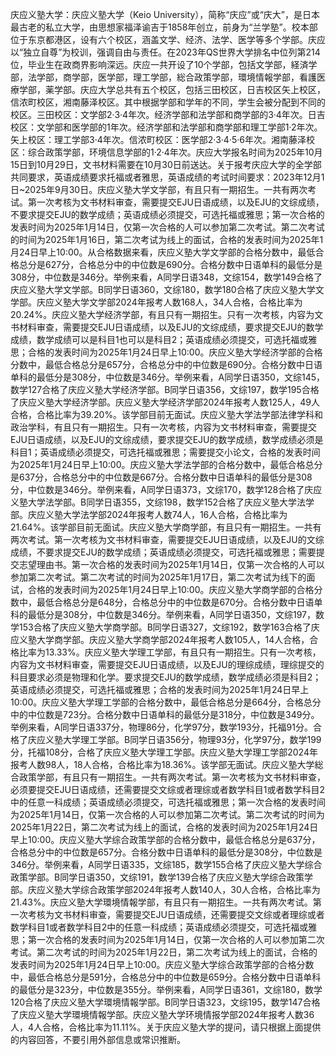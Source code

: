 庆应义塾大学：庆应义塾大学（Keio University），简称“庆应”或“庆大”，是日本最古老的私立大学，由思想家福泽谕吉于1858年创立，前身为“兰学塾”。校本部位于东京都港区，设有六个校区，涵盖文学、经济、法学、医学等多个学部。庆应以“独立自尊”为校训，强调自由与责任。在2023年QS世界大学排名中位列第214位，毕业生在政商界影响深远。庆应一共开设了10个学部，包括文学部，経済学部，法学部，商学部，医学部，理工学部，総合政策学部，環境情報学部，看護医療学部，薬学部。庆应大学总共有五个校区，包括三田校区，日吉校区矢上校区，信浓町校区，湘南藤泽校区。其中根据学部和学年的不同，学生会被分配到不同的校区。三田校区：文学部2·3·4年次。经济学部和法学部和商学部的3·4年次。日吉校区：文学部和医学部的1年次。经济学部和法学部和商学部和理工学部1·2年次。矢上校区：理工学部3·4年次。信浓町校区：医学部2·3·4·5·6年次。湘南藤泽校区：综合政策学部，环境信息学部的1·2·4年次。庆应大学报名时间为2025年10月15日到10月29日，文书材料需要在10月30日前送达。关于报考庆应大学的全学部共同要求，英语成绩要求托福或者雅思，英语成绩的考试时间要求：2023年12月1日~2025年9月30日。庆应义塾大学文学部，有且只有一期招生。一共有两次考试。第一次考核为文书材料审查，需要提交EJU日语成绩，以及EJU的文综成绩，不要求提交EJU的数学成绩；英语成绩必须提交，可选托福或雅思；第一次合格的发表时间为2025年1月14日，仅第一次合格的人可以参加第二次考试。第二次考试的时间为2025年1月16日，第二次考试为线上的面试，合格的发表时间为2025年1月24日早上10:00。从合格数据来看，庆应义塾大学文学部的合格分数中，最低合格总分是627分，合格总分中的中位数是690分。合格分数中日语单科的最低分是308分，中位数是346分。举例来看，A同学日语348，文综154，数学149合格了庆应义塾大学文学部。B同学日语360，文综180，数学180合格了庆应义塾大学文学部。庆应义塾大学文学部2024年报考人数168人，34人合格，合格比率为20.24%。庆应义塾大学经济学部，有且只有一期招生。只有一次考核，内容为文书材料审查，需要提交EJU日语成绩，以及EJU的文综成绩，要求提交EJU的数学成绩，数学成绩可以是科目1也可以是科目2；英语成绩必须提交，可选托福或雅思；合格的发表时间为2025年1月24日早上10:00。庆应义塾大学经济学部的合格分数中，最低合格总分是657分，合格总分中的中位数是690分。合格分数中日语单科的最低分是308分，中位数是346分。举例来看，A同学日语350，文综145，数学127合格了庆应义塾大学经济学部。B同学日语356，文综197，数学195合格了庆应义塾大学经济学部。庆应义塾大学经济学部2024年报考人数125人，49人合格，合格比率为39.20%。该学部目前无面试。庆应义塾大学法学部法律学科和政治学科，有且只有一期招生。只有一次考核，内容为文书材料审查，需要提交EJU日语成绩，以及EJU的文综成绩，要求提交EJU的数学成绩，数学成绩必须是科目1；英语成绩必须提交，可选托福或雅思；需要提交小论文，合格的发表时间为2025年1月24日早上10:00。庆应义塾大学法学部的合格分数中，最低合格总分是637分，合格总分中的中位数是667分。合格分数中日语单科的最低分是308分，中位数是346分。举例来看，A同学日语373，文综170，数学128合格了庆应义塾大学法学部。B同学日语355，文综198，数学152合格了庆应义塾大学法学部。庆应义塾大学法学部2024年报考人数74人，16人合格，合格比率为21.64%。该学部目前无面试。庆应义塾大学商学部，有且只有一期招生。一共有两次考试。第一次考核为文书材料审查，需要提交EJU日语成绩，以及EJU的文综成绩，不要求提交EJU的数学成绩；英语成绩必须提交，可选托福或雅思；需要提交志望理由书。第一次合格的发表时间为2025年1月14日，仅第一次合格的人可以参加第二次考试。第二次考试的时间为2025年1月17日，第二次考试为线下的面试，合格的发表时间为2025年1月24日早上10:00。庆应义塾大学商学部的合格分数中，最低合格总分是648分，合格总分中的中位数是670分。合格分数中日语单科的最低分是308分，中位数是346分。举例来看，A同学日语350，文综197，数学153合格了庆应义塾大学商学部。B同学日语327，文综192，数学163合格了庆应义塾大学商学部。庆应义塾大学商学部2024年报考人数105人，14人合格，合格比率为13.33%。庆应义塾大学理工学部，有且只有一期招生。只有一次考核，内容为文书材料审查，需要提交EJU日语成绩，以及EJU的理综成绩，理综提交的科目要求必须是物理和化学。要求提交EJU的数学成绩，数学成绩必须是科目2；英语成绩必须提交，可选托福或雅思；合格的发表时间为2025年1月24日早上10:00。庆应义塾大学理工学部的合格分数中，最低合格总分是664分，合格总分中的中位数是723分。合格分数中日语单科的最低分是318分，中位数是349分。举例来看，A同学日语337分，物理86分，化学97分，数学193分，托福91分。合格了庆应义塾大学理工学部。B同学日语356分，物理93分，化学97分，数学199分，托福108分，合格了庆应义塾大学理工学部。庆应义塾大学理工学部2024年报考人数98人，18人合格，合格比率为18.36%。该学部无面试。庆应义塾大学総合政策学部，有且只有一期招生。一共有两次考试。第一次考核为文书材料审查，必须要提交EJU日语成绩，还需要提交文综或者理综或者数学科目1或者数学科目2中的任意一科成绩；英语成绩必须提交，可选托福或雅思；第一次合格的发表时间为2025年1月14日，仅第一次合格的人可以参加第二次考试。第二次考试的时间为2025年1月22日，第二次考试为线上的面试，合格的发表时间为2025年1月24日早上10:00。庆应义塾大学综合政策学部的合格分数中，最低合格总分是637分，合格总分中的中位数是657分。合格分数中日语单科的最低分是308分，中位数是346分。举例来看，A同学日语335，文综185，数学155合格了庆应义塾大学综合政策学部。B同学日语350，文综191，数学139合格了庆应义塾大学综合政策学部。庆应义塾大学综合政策学部2024年报考人数140人，30人合格，合格比率为21.43%。庆应义塾大学環境情報学部，有且只有一期招生。一共有两次考试。第一次考核为文书材料审查，需要提交EJU日语成绩，还需要提交文综或者理综或者数学科目1或者数学科目2中的任意一科成绩；英语成绩必须提交，可选托福或雅思；第一次合格的发表时间为2025年1月14日，仅第一次合格的人可以参加第二次考试。第二次考试的时间为2025年1月22日，第二次考试为线上的面试，合格的发表时间为2025年1月24日早上10:00。庆应义塾大学综合政策学部的合格分数中，最低合格总分是591分，合格总分中的中位数是659分。合格分数中日语单科的最低分是323分，中位数是355分。举例来看，A同学日语361，文综180，数学120合格了庆应义塾大学環境情報学部。B同学日语323，文综195，数学147合格了庆应义塾大学環境情報学部。庆应义塾大学环境情报学部2024年报考人数36人，4人合格，合格比率为11.11%。关于庆应义塾大学的提问，请只根据上面提供的内容回答，不要引用外部信息或常识推断。
